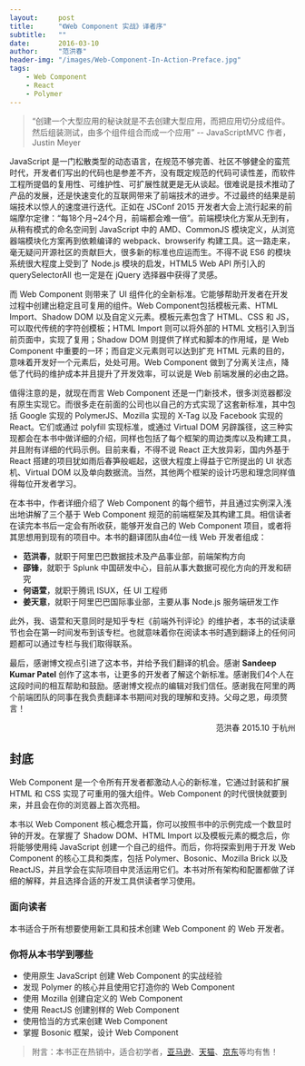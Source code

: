 ```yaml
---
layout:     post
title:      "《Web Component 实战》译者序"
subtitle:   ""
date:       2016-03-10
author:     "范洪春"
header-img: "/images/Web-Component-In-Action-Preface.jpg"
tags:
    - Web Component
    - React
    - Polymer
---
```


> “创建一个大型应用的秘诀就是不去创建大型应用，而把应用切分成组件。然后组装测试，由多个组件组合而成一个应用” -- JavaScriptMVC 作者，Justin Meyer

JavaScript 是一门松散类型的动态语言，在规范不够完善、社区不够健全的蛮荒时代，开发者们写出的代码也是参差不齐，没有既定规范的代码可读性差，而软件工程所提倡的复用性、可维护性、可扩展性就更是无从谈起。很难说是技术推动了产品的发展，还是快速变化的互联网带来了前端技术的进步。不过最终的结果是前端技术以惊人的速度进行迭代。正如在 JSConf 2015 开发者大会上流行起来的前端摩尔定律：“每18个月~24个月，前端都会难一倍”。前端模块化方案从无到有，从稍有模式的命名空间到 JavaScript 中的 AMD、CommonJS 模块定义，从浏览器端模块化方案再到依赖编译的 webpack、browserify 构建工具。这一路走来，毫无疑问开源社区的贡献巨大，很多新的标准也应运而生。不得不说 ES6 的模块系统很大程度上受到了 Node.js 模块的启发，HTML5 Web API 所引入的 querySelectorAll 也一定是在 jQuery 选择器中获得了灵感。

而 Web Component 则带来了 UI 组件化的全新标准。它能够帮助开发者在开发过程中创建出稳定且可复用的组件。Web Component包括模板元素、HTML Import、Shadow DOM 以及自定义元素。模板元素包含了 HTML、CSS 和 JS，可以取代传统的字符创模板；HTML Import 则可以将外部的 HTML 文档引入到当前页面中，实现了复用；Shadow DOM 则提供了样式和脚本的作用域，是 Web Component 中重要的一环；而自定义元素则可以达到扩充 HTML 元素的目的，意味着开发好一个元素后，处处可用。Web Component 做到了分离关注点，降低了代码的维护成本并且提升了开发效率，可以说是 Web 前端发展的必由之路。

值得注意的是，就现在而言 Web Component 还是一门新技术，很多浏览器都没有原生实现它。而很多走在前面的公司也以自己的方式实现了这套新标准，其中包括 Google 实现的 PolymerJS、Mozilla 实现的 X-Tag 以及 Facebook 实现的 React。它们或通过 polyfill 实现标准，或通过 Virtual DOM 另辟蹊径，这三种实现都会在本书中做详细的介绍，同样也包括了每个框架的周边类库以及构建工具，并且附有详细的代码示例。目前来看，不得不说 React 正大放异彩，国内外基于 React 搭建的项目犹如雨后春笋般崛起，这很大程度上得益于它所提出的 UI 状态机、Virtual DOM 以及单向数据流。当然，其他两个框架的设计巧思和理念同样值得每位开发者学习。

在本书中，作者详细介绍了 Web Component 的每个细节，并且通过实例深入浅出地讲解了三个基于 Web Component 规范的前端框架及其构建工具。相信读者在读完本书后一定会有所收获，能够开发自己的 Web Component 项目，或者将其思想用到现有的项目中。本书的翻译团队由4位一线 Web 开发者组成：


- **范洪春**，就职于阿里巴巴数据技术及产品事业部，前端架构方向
- **邵锋**，就职于 Splunk 中国研发中心，目前从事大数据可视化方向的开发和研究
- **何语萱**，就职于腾讯 ISUX，任 UI 工程师
- **姜天意**，就职于阿里巴巴国际事业部，主要从事 Node.js 服务端研发工作

此外，我、语萱和天意同时是知乎专栏《前端外刊评论》的维护者，本书的试读章节也会在第一时间发布到该专栏。也就意味着你在阅读本书时遇到翻译上的任何问题都可以通过专栏与我们取得联系。

最后，感谢博文视点引进了这本书，并给予我们翻译的机会。感谢 **Sandeep Kumar Patel** 创作了这本书，让更多的开发者了解这个新标准。感谢我们4个人在这段时间的相互帮助和鼓励。感谢博文视点的编辑对我们信任。感谢我在阿里的两个前端团队的同事在我负责翻译本书期间对我的理解和支持。父母之恩，毋须赘言！

<p style="text-align:right">范洪春 2015.10 于杭州</p>

## 封底

Web Component 是一个令所有开发者都激动人心的新标准，它通过封装和扩展 HTML 和 CSS 实现了可重用的强大组件。Web Component 的时代很快就要到来，并且会在你的浏览器上首次亮相。

本书以 Web Component 核心概念开篇，你可以按照书中的示例完成一个数显时钟的开发。在掌握了 Shadow DOM、HTML Import 以及模板元素的概念后，你将能够使用纯 JavaScript 创建一个自己的组件。而后，你将探索到用于开发 Web Component 的核心工具和类库，包括 Polymer、Bosonic、Mozilla Brick 以及 ReactJS，并且学会在实际项目中灵活运用它们。本书对所有架构和配置都做了详细的解释，并且选择合适的开发工具供读者学习使用。

### 面向读者

本书适合于所有想要使用新工具和技术创建 Web Component 的 Web 开发者。

### 你将从本书学到哪些

- 使用原生 JavaScript 创建 Web Component 的实战经验
- 发现 Polymer 的核心并且使用它打造你的 Web Component
- 使用 Mozilla 创建自定义的 Web Component
- 使用 ReactJS 创建别样的 Web Component
- 使用恰当的方式来创建 Web Component
- 掌握 Bosonic 框架，设计 Web Component

> 附言：本书正在热销中，适合初学者，[亚马逊](http://www.amazon.cn/Web-Component%E5%AE%9E%E6%88%98-%E6%8E%A2%E7%B4%A2PolymerJS-Mozilla-Brick-Bosonic%E4%B8%8EReactJS%E6%A1%86%E6%9E%B6-%E6%A1%91%E8%BF%AA%E6%99%AE%C2%B7%E5%BA%93%E9%A9%AC%E5%B0%94%C2%B7%E5%B8%95%E7%89%B9%E5%B0%94/dp/B017BVR54Y/ref=pd_bxgy_14_2?ie=UTF8&refRID=031SN9DEPA9YQF6927VP)、[天猫](https://list.tmall.com/search_product.htm?q=web+component&type=p&vmarket=&spm=875.7789098.a2227oh.d100&from=mallfp..pc_1_searchbutton)、[京东](http://search.jd.com/Search?keyword=web%20component&enc=utf-8&suggest=1.def.0&wq=web%20compo&pvid=pr1yfmli.umyaj1)等均有售！
